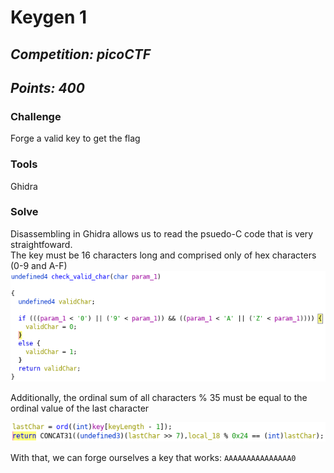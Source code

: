 # **Keygen 1**

## *Competition: picoCTF*

## *Points: 400*

### **Challenge**

  Forge a valid key to get the flag
  
### **Tools**

  Ghidra
  
### **Solve**

  Disassembling in Ghidra allows us to read the psuedo-C code that is very straightfoward.\
  The key must be 16 characters long and comprised only of hex characters (0-9 and A-F)\
  ![](Assets/keygen1-valid_char.png)
  
  Additionally, the ordinal sum of all characters % 35 must be equal to the ordinal value of the last character
  
  ![](Assets/keygen1-final.png)
  
  With that, we can forge ourselves a key that works: `AAAAAAAAAAAAAAA0`

